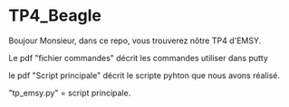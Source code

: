 # TP4_Beagle

Boujour Monsieur,
dans ce repo, vous trouverez nôtre TP4 d'EMSY.

Le pdf "fichier commandes" décrit les commandes utiliser dans putty

le pdf "Script principale" décrit le scripte pyhton que nous avons réalisé.

"tp_emsy.py" = script principale.

